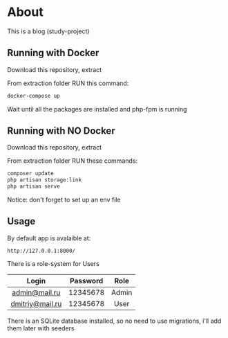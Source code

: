 # About

This is a blog (study-project)

## Running with Docker
Download this repository, extract

From extraction folder RUN this command:

```bash
docker-compose up
```

Wait until all the packages are installed and php-fpm is running

## Running with NO Docker
Download this repository, extract

From extraction folder RUN these commands:

```bash
composer update
php artisan storage:link
php artisan serve
```

Notice: don't forget to set up an env file

## Usage

By default app is avalaible at:

```
http://127.0.0.1:8000/
```
There is a role-system for Users

| Login | Password | Role |
|:---------:|:---------:|:---------:|
| admin@mail.ru | 12345678 | Admin |
| dmitriy@mail.ru | 12345678 | User |

There is an SQLite database installed, so no need to use migrations, i'll add them later with seeders

